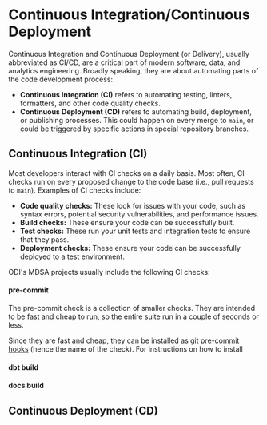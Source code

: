 # Continuous Integration/Continuous Deployment

Continuous Integration and Continuous Deployment (or Delivery), usually abbreviated as CI/CD,
are a critical part of modern software, data, and analytics engineering.
Broadly speaking, they are about automating parts of the code development process:

* **Continuous Integration (CI)** refers to automating testing, linters, formatters, and other code quality checks.
* **Continuous Deployment (CD)** refers to automating build, deployment, or publishing processes.
    This could happen on every merge to `main`, or could be triggered by specific actions in special repository branches.


## Continuous Integration (CI)

Most developers interact with CI checks on a daily basis.
Most often, CI checks run on every proposed change to the code base (i.e., pull requests to `main`).
Examples of CI checks include:

- **Code quality checks:** These look for issues with your code, such as syntax errors, potential security vulnerabilities, and performance issues.
- **Build checks:** These ensure your code can be successfully built.
- **Test checks:** These run your unit tests and integration tests to ensure that they pass.
- **Deployment checks:** These ensure your code can be successfully deployed to a test environment.

ODI's MDSA projects usually include the following CI checks:

#### pre-commit

The pre-commit check is a collection of smaller checks.
They are intended to be fast and cheap to run,
so the entire suite run in a couple of seconds or less.

Since they are fast and cheap, they can be installed as git 
[pre-commit hooks](https://git-scm.com/book/ms/v2/Customizing-Git-Git-Hooks) (hence the name of the check).
For instructions on how to install

#### dbt build

#### docs build


## Continuous Deployment (CD)


